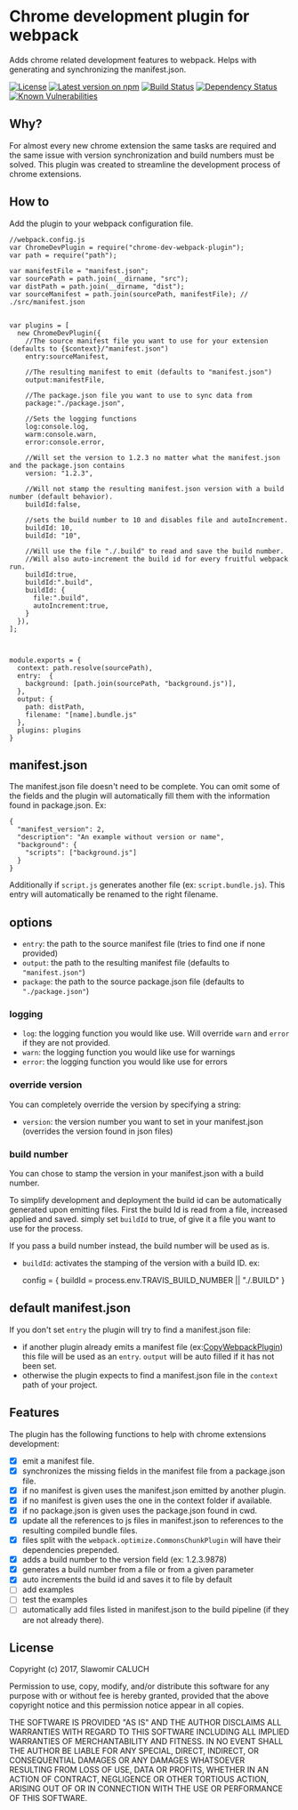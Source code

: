 # Chrome development plugin for webpack

Adds chrome related development features to webpack. Helps with generating and synchronizing the manifest.json.

[![License][npm-license-image]][npmjs-url]
[![Latest version on npm][npm-version-image]][npmjs-url]
[![Build Status][travis-image]][travis-url]
[![Dependency Status][dependency-image]][dependency-url]
[![Known Vulnerabilities][snyk-image]][snyk-url]

## Why?
For almost every new chrome extension the same tasks are required and the same issue with version synchronization and build numbers must be solved.
This plugin was created to streamline the development process of chrome extensions.

## How to
Add the plugin to your webpack configuration file.

    //webpack.config.js
    var ChromeDevPlugin = require("chrome-dev-webpack-plugin");
    var path = require("path");

    var manifestFile = "manifest.json";
    var sourcePath = path.join(__dirname, "src");
    var distPath = path.join(__dirname, "dist");
    var sourceManifest = path.join(sourcePath, manifestFile); // ./src/manifest.json


    var plugins = [
      new ChromeDevPlugin({
        //The source manifest file you want to use for your extension (defaults to {$context}/"manifest.json")
        entry:sourceManifest,

        //The resulting manifest to emit (defaults to "manifest.json")
        output:manifestFile,
        
        //The package.json file you want to use to sync data from
        package:"./package.json",

        //Sets the logging functions
        log:console.log,
        warm:console.warn,
        error:console.error,

        //Will set the version to 1.2.3 no matter what the manifest.json and the package.json contains
        version: "1.2.3",

        //Will not stamp the resulting manifest.json version with a build number (default behavior).
        buildId:false,

        //sets the build number to 10 and disables file and autoIncrement.
        buildId: 10,
        buildId: "10",

        //Will use the file "./.build" to read and save the build number.
        //Will also auto-increment the build id for every fruitful webpack run.
        buildId:true,
        buildId:".build",
        buildId: {
          file:".build",
          autoIncrement:true,
        }
      }),
    ];



    module.exports = {
      context: path.resolve(sourcePath),
      entry:  {
        background: [path.join(sourcePath, "background.js")],
      },
      output: {
        path: distPath,
        filename: "[name].bundle.js"
      },
      plugins: plugins
    }

## manifest.json
The manifest.json file doesn't need to be complete. You can omit some of the fields and the plugin will automatically fill them with the information found in package.json.
Ex:

    {
      "manifest_version": 2,
      "description": "An example without version or name",
      "background": {
        "scripts": ["background.js"]
      }
    }

Additionally if `script.js` generates another file (ex: `script.bundle.js`). This entry will automatically be renamed to the right filename.

## options

 - `entry`: the path to the source manifest file (tries to find one if none provided)
 - `output`: the path to the resulting manifest file (defaults to `"manifest.json"`)
 - `package`: the path to the source package.json file (defaults to `"./package.json"`)

### logging

 - `log`: the logging function you would like use. Will override `warn` and `error` if they are not provided.
 - `warn`: the logging function you would like use for warnings
 - `error`: the logging function you would like use for errors

### override version
You can completely override the version by specifying a string:

 - `version`: the version number you want to set in your manifest.json (overrides the version found in json files)

### build number
You can chose to stamp the version in your manifest.json with a build number.

To simplify development and deployment the build id can be automatically generated upon emitting files. First the build Id is read from a file, increased applied and saved. simply set `buildId` to true, of give it a file you want to use for the process.

If you pass a build number instead, the build number will be used as is.
- `buildId`: activates the stamping of the version with a build ID. 
ex:

    config = {
      buildId = process.env.TRAVIS_BUILD_NUMBER || "./.BUILD"
    }


## default manifest.json
If you don't set `entry` the plugin will try to find a manifest.json file:

- if another plugin already emits a manifest file (ex:[CopyWebpackPlugin](https://github.com/kevlened/copy-webpack-plugin)) this file will be used as an `entry`. `output` will be auto filled if it has not been set.
- otherwise the plugin expects to find a manifest.json file in the `context` path of your project.

## Features 
The plugin has the following functions to help with chrome extensions development:

- [x] emit a manifest file.
- [x] synchronizes the missing fields in the manifest file from a package.json file.
- [x] if no manifest is given uses the manifest.json emitted by another plugin.
- [x] if no manifest is given uses the one in the context folder if available.
- [x] if no package.json is given uses the package.json found in cwd.
- [x] update all the references to js files in manifest.json to references to the resulting compiled bundle files.
- [x] files split with the `webpack.optimize.CommonsChunkPlugin` will have their dependencies prepended.
- [x] adds a build number to the version field (ex: 1.2.3.9878)
- [x] generates a build number from a file or from a given parameter
- [x] auto increments the build id and saves it to file by default
- [ ] add examples
- [ ] test the examples
- [ ] automatically add files listed in manifest.json to the build pipeline (if they are not already there).

## License

Copyright (c) 2017, Slawomir CALUCH

Permission to use, copy, modify, and/or distribute this software for any purpose with or without fee is hereby granted, provided that the above copyright notice and this permission notice appear in all copies.

THE SOFTWARE IS PROVIDED "AS IS" AND THE AUTHOR DISCLAIMS ALL WARRANTIES WITH REGARD TO THIS SOFTWARE INCLUDING ALL IMPLIED WARRANTIES OF MERCHANTABILITY AND FITNESS. IN NO EVENT SHALL THE AUTHOR BE LIABLE FOR ANY SPECIAL, DIRECT, INDIRECT, OR CONSEQUENTIAL DAMAGES OR ANY DAMAGES WHATSOEVER RESULTING FROM LOSS OF USE, DATA OR PROFITS, WHETHER IN AN ACTION OF CONTRACT, NEGLIGENCE OR OTHER TORTIOUS ACTION, ARISING OUT OF OR IN CONNECTION WITH THE USE OR PERFORMANCE OF THIS SOFTWARE.


[travis-image]: https://travis-ci.org/slawo/chrome-dev-webpack-plugin.svg?branch=master
[travis-url]: https://travis-ci.org/slawo/chrome-dev-webpack-plugin

[dependency-image]: https://img.shields.io/gemnasium/slawo/chrome-dev-webpack-plugin.svg
[dependency-url]: https://gemnasium.com/slawo/chrome-dev-webpack-plugin

[snyk-image]: https://snyk.io/test/github/slawo/chrome-dev-webpack-plugin/master/badge.svg
[snyk-url]: https://snyk.io/test/github/slawo/chrome-dev-webpack-plugin

[nodei-image]: https://nodei.co/npm/chrome-dev-webpack-plugin.png
[npmjs-url]: https://www.npmjs.com/package/chrome-dev-webpack-plugin

[npm-license-image]: https://img.shields.io/npm/l/chrome-dev-webpack-plugin.svg
[npm-version-image]: https://img.shields.io/npm/v/chrome-dev-webpack-plugin.svg